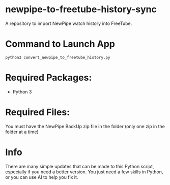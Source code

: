 # newpipe-to-freetube-history-sync
A repository to import NewPipe watch history into FreeTube.
# Command to Launch App
``` python3
python3 convert_newpipe_to_freetube_history.py
```
# Required Packages:
- Python 3
# Required Files:
You must have the NewPipe BackUp zip file in the folder (only one zip in the folder at a time)
# Info
There are many simple updates that can be made to this Python script, especially if you need a better version. You just need a few skills in Python, or you can use AI to help you fix it.

